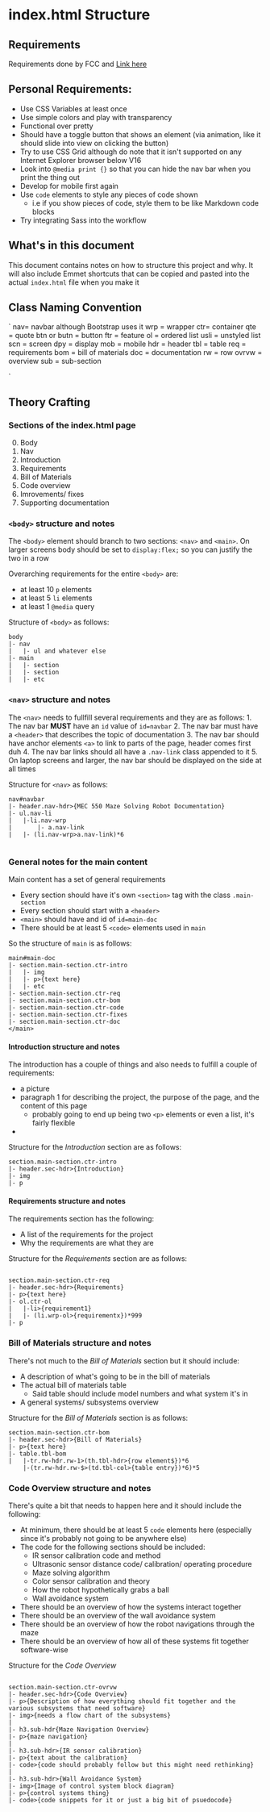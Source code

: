 # index.html Structure

## Requirements

Requirements done by FCC and [Link here](https://learn.freecodecamp.org/responsive-web-design/responsive-web-design-projects/build-a-technical-documentation-page)

## Personal Requirements:

- Use CSS Variables at least once
- Use simple colors and play with transparency
- Functional over pretty
- Should have a toggle button that shows an element (via animation, like it should slide into view on clicking the button)
- Try to use CSS Grid although do note that it isn't supported on any Internet Explorer browser below V16
- Look into `@media print {}` so that you can hide the nav bar when you print the thing out
- Develop for mobile first again
- Use `code` elements to style any pieces of code shown
    - i.e if you show pieces of code, style them to be like Markdown code blocks
- Try integrating Sass into the workflow
      
## What's in this document

This document contains notes on how to structure this project and why. It will also include Emmet shortcuts that can be copied and pasted into the actual `index.html` file when you make it
    
## Class Naming Convention
`
nav= navbar although Bootstrap uses it
wrp = wrapper
ctr= container
qte = quote
btn or butn = button
ftr = feature
ol = ordered list 
usli = unstyled list
scn = screen
dpy = display
mob = mobile
hdr = header
tbl = table
req = requirements
bom = bill of materials
doc = documentation
rw = row
ovrvw = overview
sub = sub-section

`
    
## Theory Crafting

### Sections of the index.html page

0. Body
1. Nav
2. Introduction
3. Requirements
4. Bill of Materials
5. Code overview
6. Imrovements/ fixes
7. Supporting documentation

### `<body>` structure and notes

The `<body>` element should branch to two sections: `<nav>` and `<main>`. On larger screens body should be set to `display:flex;` so you can justify the two in a row

Overarching requirements for the entire `<body>` are:

- at least 10 `p` elements
- at least 5 `li` elements
- at least 1 `@media` query

Structure of `<body>` as follows:

```
body
|- nav
|   |- ul and whatever else
|- main
|   |- section
|   |- section
|   |- etc

```
### `<nav>` structure and notes

The `<nav>` needs to fullfill several requirements and they are as follows:
    1. The nav bar **MUST** have an `id` value of `id=navbar`
    2. The nav bar must have a `<header>` that describes the topic of documentation
    3. The nav bar should have anchor elements `<a>` to link to parts of the page, header comes first duh
    4. The nav bar links should all have a `.nav-link` class appended to it
    5. On laptop screens and larger, the nav bar should be displayed on the side at all times
    
Structure for `<nav>` as follows:   

```
nav#navbar
|- header.nav-hdr>{MEC 550 Maze Solving Robot Documentation}
|- ul.nav-li
|   |-li.nav-wrp
|       |- a.nav-link
|   |- (li.nav-wrp>a.nav-link)*6 


```

### General notes for the main content

Main content has a set of general requirements

- Every section should have it's own `<section>` tag with the class `.main-section`
- Every section should start with a `<header>`
- `<main>` should have and id of `id=main-doc`
- There should be at least 5 `<code>` elements used in `main` 

So the structure of `main` is as follows:

```
main#main-doc
|- section.main-section.ctr-intro
|   |- img
|   |- p>{text here}
|   |- etc
|- section.main-section.ctr-req
|- section.main-section.ctr-bom
|- section.main-section.ctr-code
|- section.main-section.ctr-fixes
|- section.main-section.ctr-doc
</main>

```

#### Introduction structure and notes

The introduction has a couple of things and also needs to fulfill a couple of requirements:

- a picture
- paragraph 1 for describing the project, the purpose of the page, and the content of this page
    - probably going to end up being two `<p>` elements or even a list, it's fairly flexible
-
    
Structure for the *Introduction* section are as follows:
    
```
section.main-section.ctr-intro
|- header.sec-hdr>{Introduction}
|- img
|- p

```

#### Requirements structure and notes

The requirements section has the following:

- A list of the requirements for the project
- Why the requirements are what they are

Structure for the *Requirements* section are as follows:

```

section.main-section.ctr-req
|- header.sec-hdr>{Requirements}
|- p>{text here}
|- ol.ctr-ol
|   |-li>{requirement1}
|   |- (li.wrp-ol>{requirementx})*999
|- p

```
### Bill of Materials structure and notes

There's not much to the *Bill of Materials* section but it should include:

- A description of what's going to be in the bill of materials
- The actual bill of materials table
    - Said table should include model numbers and what system it's in
- A general systems/ subsystems overview

Structure for the *Bill of Materials* section is as follows:

```
section.main-section.ctr-bom
|- header.sec-hdr>{Bill of Materials}
|- p>{text here}
|- table.tbl-bom
|   |-tr.rw-hdr.rw-1>(th.tbl-hdr>{row element$})*6
    |-(tr.rw-hdr.rw-$>(td.tbl-col>{table entry})*6)*5

```

### Code Overview structure and notes

There's quite a bit that needs to happen here and it should include the following:

- At minimum, there should be at least 5 `code` elements here (especially since it's probably not going to be anywhere else)
- The code for the following sections should be included:
    - IR sensor calibration code and method
    - Ultrasonic sensor distance code/ calibration/ operating procedure
    - Maze solving algorithm
    - Color sensor calibration and theory
    - How the robot hypothetically grabs a ball
    - Wall avoidance system
- There should be an overview of how the systems interact together
- There should be an overview of the wall avoidance system
- There should be an overview of how the robot navigations through the maze
- There should be an overview of how all of these systems fit together software-wise

Structure for the *Code Overview*

```

section.main-section.ctr-ovrvw
|- header.sec-hdr>{Code Overview}
|- p>{Description of how everything should fit together and the various subsystems that need software}
|- img>{needs a flow chart of the subsystems}
|
|- h3.sub-hdr{Maze Navigation Overview}
|- p>{maze navigation}
|
|- h3.sub-hdr>{IR sensor calibration}
|- p>{text about the calibration}
|- code>{code should probably follow but this might need rethinking}
|
|- h3.sub-hdr>{Wall Avoidance System}
|- img>{Image of control system block diagram}
|- p>{control systems thing}
|- code>{code snippets for it or just a big bit of psuedocode}




```

